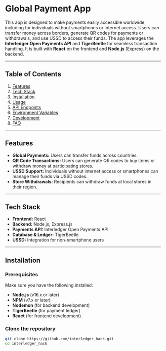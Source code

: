 # Global Payment App

This app is designed to make payments easily accessible worldwide, including for individuals without smartphones or internet access. Users can transfer money across borders, generate QR codes for payments or withdrawals, and use USSD to access their funds. The app leverages the **Interledger Open Payments API** and **TigerBeetle** for seamless transaction handling. It is built with **React** on the frontend and **Node.js** (Express) on the backend.

---

## Table of Contents
1. [Features](#features)
2. [Tech Stack](#tech-stack)
3. [Installation](#installation)
4. [Usage](#usage)
5. [API Endpoints](#api-endpoints)
6. [Environment Variables](#environment-variables)
7. [Development](#development)
8. [FAQ](#faq)

---

## Features

- **Global Payments:** Users can transfer funds across countries.
- **QR Code Transactions:** Users can generate QR codes to buy items or withdraw money at participating stores.
- **USSD Support:** Individuals without internet access or smartphones can manage their funds via USSD codes.
- **Store Withdrawals:** Recipients can withdraw funds at local stores in their region.

---

## Tech Stack

- **Frontend:** React
- **Backend:** Node.js, Express.js
- **Payments API:** Interledger Open Payments API
- **Database & Ledger:** TigerBeetle
- **USSD:** Integration for non-smartphone users

---

## Installation

### Prerequisites

Make sure you have the following installed:

- **Node.js** (v16.x or later)
- **NPM** (v7.x or later)
- **Nodemon** (for backend development)
- **TigerBeetle** (for payment ledger)
- **React** (for frontend development)

### Clone the repository
```bash
git clone https://github.com/interledger_hack.git
cd interledger_hack
